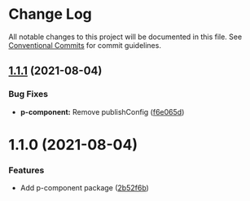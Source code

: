 # Change Log

All notable changes to this project will be documented in this file.
See [Conventional Commits](https://conventionalcommits.org) for commit guidelines.

## [1.1.1](https://yota-hada-github/yota-hada/p-npm-package/compare/@nus3/p-component@1.1.0...@nus3/p-component@1.1.1) (2021-08-04)


### Bug Fixes

* **p-component:** Remove publishConfig ([f6e065d](https://yota-hada-github/yota-hada/p-npm-package/commit/f6e065df8977834bab2aa440b7d8b3d2fa6a36e3))





# 1.1.0 (2021-08-04)


### Features

* Add p-component package ([2b52f6b](https://yota-hada-github/yota-hada/p-npm-package/commit/2b52f6b745a20af7280a4239e32a35ab7ef68e3a))
